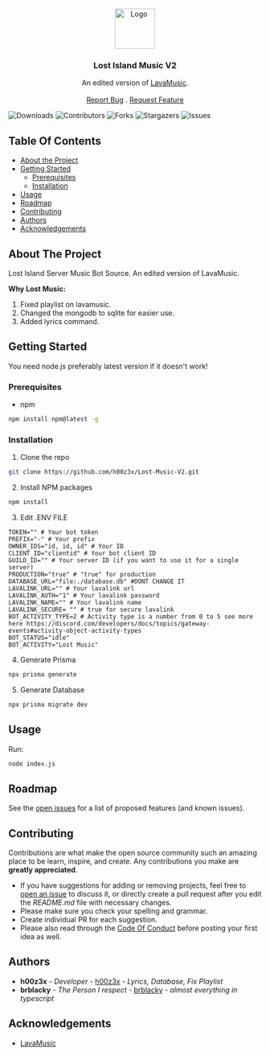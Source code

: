<br/>
<p align="center">
  <a href="https://github.com/h00z3x/Lost-Music-V2">
    <img src="https://cdn.discordapp.com/icons/1015701743583113247/af60925b2ade41e55f3f14b11f00dde0.webp?size=1024" alt="Logo" width="80" height="80">
  </a>

<h3 align="center">Lost Island Music V2</h3>

  <p align="center">
    An edited version of <a href="https://github.com/brblacky/lavamusic">LavaMusic</a>.
    <br/>
    <br/>
    <a href="https://github.com/h00z3x/Lost-Music-V2/issues">Report Bug</a>
    .
    <a href="https://github.com/h00z3x/Lost-Music-V2/issues">Request Feature</a>
  </p>
</p>

![Downloads](https://img.shields.io/github/downloads/h00z3x/Lost-Music-V2/total) ![Contributors](https://img.shields.io/github/contributors/h00z3x/Lost-Music-V2?color=dark-green) ![Forks](https://img.shields.io/github/forks/h00z3x/Lost-Music-V2?style=social) ![Stargazers](https://img.shields.io/github/stars/h00z3x/Lost-Music-V2?style=social) ![Issues](https://img.shields.io/github/issues/h00z3x/Lost-Music-V2)

## Table Of Contents

* [About the Project](#about-the-project)
* [Getting Started](#getting-started)
    * [Prerequisites](#prerequisites)
    * [Installation](#installation)
* [Usage](#usage)
* [Roadmap](#roadmap)
* [Contributing](#contributing)
* [Authors](#authors)
* [Acknowledgements](#acknowledgements)

## About The Project

Lost Island Server Music Bot Source. An edited version of LavaMusic.

**Why Lost Music:**
1. Fixed playlist on lavamusic.
2. Changed the mongodb to sqlite for easier use.
3. Added lyrics command.

## Getting Started

You need node.js preferably latest version if it doesn't work!

### Prerequisites

* npm

```sh
npm install npm@latest -g
```

### Installation

1. Clone the repo

```sh
git clone https://github.com/h00z3x/Lost-Music-V2.git
```

2. Install NPM packages

```sh
npm install
```

3. Edit .ENV FILE

```dotenv
TOKEN="" # Your bot token
PREFIX="-" # Your prefix
OWNER_IDS="id, id, id" # Your ID
CLIENT_ID="clientid" # Your bot client ID
GUILD_ID="" # Your server ID (if you want to use it for a single server)
PRODUCTION="true" # "true" for production
DATABASE_URL="file:./database.db" #DONT CHANGE IT
LAVALINK_URL="" # Your lavalink url
LAVALINK_AUTH="1" # Your lavalink password
LAVALINK_NAME="" # Your lavalink name
LAVALINK_SECURE= "" # true for secure lavalink
BOT_ACTIVITY_TYPE=2 # Activity type is a number from 0 to 5 see more here https://discord.com/developers/docs/topics/gateway-events#activity-object-activity-types
BOT_STATUS="idle"
BOT_ACTIVITY="Lost Music"
```

4. Generate Prisma
```sh
npx prisma generate
```
5. Generate Database
```sh
npx prisma migrate dev
```

## Usage

Run:
```sh
node index.js
```

## Roadmap

See the [open issues](https://github.com/h00z3x/Lost-Music-V2/issues) for a list of proposed features (and known issues).

## Contributing

Contributions are what make the open source community such an amazing place to be learn, inspire, and create. Any contributions you make are **greatly appreciated**.
* If you have suggestions for adding or removing projects, feel free to [open an issue](https://github.com/h00z3x/Lost-Music-V2/issues/new) to discuss it, or directly create a pull request after you edit the *README.md* file with necessary changes.
* Please make sure you check your spelling and grammar.
* Create individual PR for each suggestion.
* Please also read through the [Code Of Conduct](https://github.com/h00z3x/Lost-Music-V2/blob/main/CODE_OF_CONDUCT.md) before posting your first idea as well.

## Authors

* **h00z3x** - *Developer* - [h00z3x](https://github.com/h00z3x/) - *Lyrics, Database, Fix Playlist*
* **brblacky** - *The Person I respect* - [brblacky](https://github.com/brblacky/) - *almost everything in typescript*

## Acknowledgements

* [LavaMusic](https://github.com/brblacky/lavamusic)